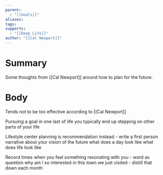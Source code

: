 ```yaml
---
parent:
  - "[[Goals]]"
aliases: 
tags: 
supports:
  - "[[Deep Life]]"
author: "[[Cal Newport]]"
---
```

# Summary 
Some thoughts from [[Cal Newport]] around how to plan for the future. 
# Body
Tends not to be too effective according to [[Cal Newport]]

Pursuing a goal in one last of life you typically end up stepping on other parts of your life

Lifestyle center planning is recommendation instead - write a first person narrative about your vision of the future what does a day look like what does life look like

Record times when you feel something resonating with you - word as question why am I so interested in this town we just visited - distill that down each month